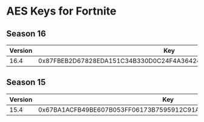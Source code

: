 # AES Keys for Fortnite

## Season 16
| Version           | Key                                                                   |
| ----------------- | --------------------------------------------------------------------- |
| 16.4              | 0x87FBEB2D67828EDA151C34B330D0C24F4A364243314CE53AB52475490D6CE142    |

## Season 15
| Version           | Key                                                                   |
| ----------------- | --------------------------------------------------------------------- |
| 15.4              | 0x67BA1ACFB49BE607B053FF06173B7595912C91AEDB9C59418713823FE335FBA4    |